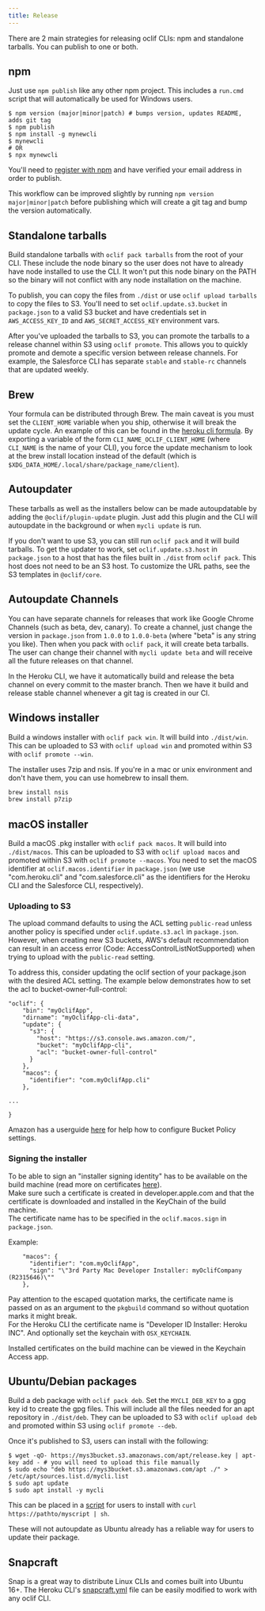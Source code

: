 ```yaml
---
title: Release
---
```


There are 2 main strategies for releasing oclif CLIs: npm and standalone tarballs. You can publish to one or both.

## npm

Just use `npm publish` like any other npm project. This includes a `run.cmd` script that will automatically be used for Windows users.

```sh-session
$ npm version (major|minor|patch) # bumps version, updates README, adds git tag
$ npm publish
$ npm install -g mynewcli
$ mynewcli
# OR
$ npx mynewcli
```

You'll need to [register with npm](https://www.npmjs.com/signup) and have verified your email address in order to publish.

This workflow can be improved slightly by running `npm version major|minor|patch` before publishing which will create a git tag and bump the version automatically.

## Standalone tarballs

Build standalone tarballs with `oclif pack tarballs` from the root of your CLI. These include the node binary so the user does not have to already have node installed to use the CLI. It won't put this node binary on the PATH so the binary will not conflict with any node installation on the machine.

To publish, you can copy the files from `./dist` or use `oclif upload tarballs` to copy the files to S3. You'll need to set `oclif.update.s3.bucket` in `package.json` to a valid S3 bucket and have credentials set in `AWS_ACCESS_KEY_ID` and `AWS_SECRET_ACCESS_KEY` environment vars.

After you've uploaded the tarballs to S3, you can promote the tarballs to a release channel within S3 using `oclif promote`. This allows you to quickly promote and demote a specific version between release channels. For example, the Salesforce CLI has separate `stable` and `stable-rc` channels that are updated weekly.

## Brew

Your formula can be distributed through Brew. The main caveat is you must set the `CLIENT_HOME` variable when you ship, otherwise it will break the update cycle. An example of this can be found in the [heroku cli formula](https://github.com/heroku/homebrew-brew/blob/master/Formula/heroku.rb#L9). By exporting a variable of the form `CLI_NAME_OCLIF_CLIENT_HOME` (where `CLI_NAME` is the name of your CLI), you force the update mechanism to look at the brew install location instead of the default (which is `$XDG_DATA_HOME/.local/share/package_name/client`).

## Autoupdater

These tarballs as well as the installers below can be made autoupdatable by adding the `@oclif/plugin-update` plugin. Just add this plugin and the CLI will autoupdate in the background or when `mycli update` is run.

If you don't want to use S3, you can still run `oclif pack` and it will build tarballs. To get the updater to work, set `oclif.update.s3.host` in `package.json` to a host that has the files built in `./dist` from `oclif pack`. This host does not need to be an S3 host. To customize the URL paths, see the S3 templates in `@oclif/core`.

## Autoupdate Channels

You can have separate channels for releases that work like Google Chrome Channels (such as beta, dev, canary). To create a channel, just change the version in `package.json` from `1.0.0` to `1.0.0-beta` (where "beta" is any string you like). Then when you pack with `oclif pack`, it will create beta tarballs. The user can change their channel with `mycli update beta` and will receive all the future releases on that channel.

In the Heroku CLI, we have it automatically build and release the beta channel on every commit to the master branch. Then we have it build and release stable channel whenever a git tag is created in our CI.

## Windows installer

Build a windows installer with `oclif pack win`. It will build into `./dist/win`. This can be uploaded to S3 with `oclif upload win` and promoted within S3 with `oclif promote --win`.

The installer uses 7zip and nsis.  If you're in a mac or unix environment and don't have them, you can use homebrew to insall them.

```sh
brew install nsis
brew install p7zip
```

## macOS installer

Build a macOS .pkg installer with `oclif pack macos`. It will build into `./dist/macos`. This can be uploaded to S3 with `oclif upload macos` and promoted within S3 with `oclif promote --macos`. You need to set the macOS identifier at `oclif.macos.identifier` in `package.json` (we use "com.heroku.cli" and "com.salesforce.cli" as the identifiers for the Heroku CLI and the Salesforce CLI, respectively).

### Uploading to S3

The upload command defaults to using the ACL setting `public-read` unless another policy is specified under `oclif.update.s3.acl` in `package.json`. However, when creating new S3 buckets, AWS's default recommendation can result in an access error (Code: AccessControlListNotSupported) when trying to upload with the `public-read` setting.

To address this, consider updating the oclif section of your package.json with the desired ACL setting. The example below demonstrates how to set the acl to bucket-owner-full-control:

```
"oclif": {
    "bin": "myOclifApp",
    "dirname": "myOclifApp-cli-data",
    "update": {
      "s3": {
        "host": "https://s3.console.aws.amazon.com/",
        "bucket": "myOclifApp-cli",
        "acl": "bucket-owner-full-control"
      }
    },
    "macos": {
      "identifier": "com.myOclifApp.cli"
    },

...

}
```

Amazon has a userguide [here](https://docs.aws.amazon.com/AmazonS3/latest/userguide/ensure-object-ownership.html#ensure-object-ownership-bucket-policy) for help how to configure Bucket Policy settings.

### Signing the installer

To be able to sign an "installer signing identity" has to be available on the build machine (read more on certificates [here](https://developer.apple.com/help/account/create-certificates/certificates-overview)).  
Make sure such a certificate is created in developer.apple.com and that the certificate is downloaded and installed in the KeyChain of the build machine.  
The certificate name has to be specified in the `oclif.macos.sign` in `package.json`.  

Example: 
```
    "macos": {
      "identifier": "com.myOclifApp",
      "sign": "\"3rd Party Mac Developer Installer: myOclifCompany (R2315646)\""
    },
```

Pay attention to the escaped quotation marks, the certificate name is passed on as an argument to the `pkgbuild` command so without quotation marks it might break.  
For the Heroku CLI the certificate name is "Developer ID Installer: Heroku INC". And optionally set the keychain with `OSX_KEYCHAIN`.

Installed certificates on the build machine can be viewed in the Keychain Access app.

## Ubuntu/Debian packages

Build a deb package with `oclif pack deb`. Set the `MYCLI_DEB_KEY` to a gpg key id to create the gpg files. This will include all the files needed for an apt repository in `./dist/deb`. They can be uploaded to S3 with `oclif upload deb` and promoted within S3 using `oclif promote --deb`.

Once it's published to S3, users can install with the following:

```sh-session
$ wget -qO- https://mys3bucket.s3.amazonaws.com/apt/release.key | apt-key add - # you will need to upload this file manually
$ sudo echo "deb https://mys3bucket.s3.amazonaws.com/apt ./" > /etc/apt/sources.list.d/mycli.list
$ sudo apt update
$ sudo apt install -y mycli
```

This can be placed in a [script](https://cli-assets.heroku.com/install-ubuntu.sh) for users to install with `curl https://pathto/myscript | sh`.

These will not autoupdate as Ubuntu already has a reliable way for users to update their package.


## Snapcraft

Snap is a great way to distribute Linux CLIs and comes built into Ubuntu 16+. The Heroku CLI's [snapcraft.yml](https://github.com/heroku/cli/blob/master/snap/snapcraft.yaml) file can be easily modified to work with any oclif CLI.

